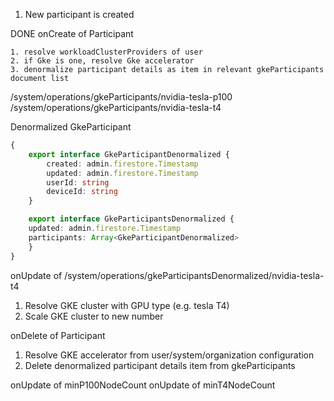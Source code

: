 1. New participant is created

DONE onCreate of Participant

	1. resolve workloadClusterProviders of user
	2. if Gke is one, resolve Gke accelerator
	3. denormalize participant details as item in relevant gkeParticipants document list

/system/operations/gkeParticipants/nvidia-tesla-p100
/system/operations/gkeParticipants/nvidia-tesla-t4

Denormalized GkeParticipant
```ts
{
	export interface GkeParticipantDenormalized {
		created: admin.firestore.Timestamp
		updated: admin.firestore.Timestamp
		userId: string
		deviceId: string
	}

	export interface GkeParticipantsDenormalized {
    updated: admin.firestore.Timestamp
    participants: Array<GkeParticipantDenormalized>
	}
}
```

onUpdate of /system/operations/gkeParticipantsDenormalized/nvidia-tesla-t4

1. Resolve GKE cluster with GPU type (e.g. tesla T4)
2. Scale GKE cluster to new number

onDelete of Participant

1. Resolve GKE accelerator from user/system/organization configuration
2. Delete denormalized participant details item from gkeParticipants

onUpdate of minP100NodeCount
onUpdate of minT4NodeCount